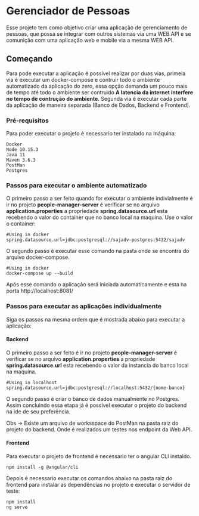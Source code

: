# Gerenciador de Pessoas

Esse projeto tem como objetivo criar uma aplicação de gerenciamento de pessoas, que possa se integrar com outros sistemas via uma WEB API e se comunição com uma aplicação web e mobile via a mesma WEB API.

## Começando

Para pode executar a aplicação é possível realizar por duas vias, primeia via é executar um docker-compose e contruir todo o ambiente automatizado da aplicação do zero, essa opção demanda um pouco mais de tempo até todo o ambiente ser contruido **A latencia da internet interfere no tempo de contrução do ambiente**. Segunda via é executar cada parte da aplicação de maneira separada (Banco de Dados, Backend e Frontend). 

### Pré-requisitos

Para poder executar o projeto é necessario ter instalado na máquina:

```
Docker
Node 10.15.3
Java 11
Maven 3.6.3
PostMan
Postgres
```

### Passos para executar o ambiente automatizado

O primeiro passo a ser feito quando for executar o ambiente indivialmente é ir no projeto **people-manager-server** é verificar se no arquivo **application.properties** a propriedade **spring.datasource.url** esta recebendo o valor do container que no banco local na maquina. Use o valor o container:

```
#Using in docker
spring.datasource.url=jdbc:postgresql://sajadv-postgres:5432/sajadv
```

O segundo passo é executar esse comando na pasta onde se encontra do arquivo docker-compose.

```
#Using in docker
docker-compose up --build  
```

Após esse comando o aplicação será iniciada automaticamente e esta na porta http://localhost:8081/ 


### Passos para executar as aplicações individualmente

Siga os passos na mesma ordem que é mostrada abaixo para executar a aplicação:

#### Backend
O primeiro passo a ser feito é ir no projeto **people-manager-server** é verificar se no arquivo **application.properties** a propriedade **spring.datasource.url** esta recebendo o valor da instancia do banco local na maquina.

```
#Using in localhost
spring.datasource.url=jdbc:postgresql://localhost:5432/{nome-banco}
```
O segundo passo é criar o banco de dados manualmente no Postgres. Assim concluindo essa etapa já é possível executar o projeto do backend na ide de seu preferência.

Obs -> Existe um arquivo de worksspace do PostMan na pasta raiz do projeto do backend. Onde é realizados um testes nos endpoint da Web API.

#### Frontend

Para executar o projeto de frontend é necessario ter o angular CLI instaldo.

```
npm install -g @angular/cli

```

Depois é necessario executar os comandos abaixo na pasta raiz do frontend para instalar as dependências no projeto e executar o servidor de teste:

```
npm install
ng serve
```
